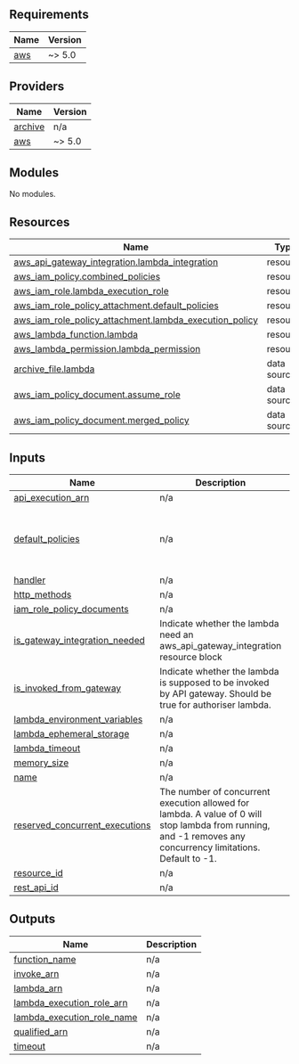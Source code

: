 <!-- BEGIN_TF_DOCS -->

## Requirements

| Name                                                   | Version |
| ------------------------------------------------------ | ------- |
| <a name="requirement_aws"></a> [aws](#requirement_aws) | ~> 5.0  |

## Providers

| Name                                                         | Version |
| ------------------------------------------------------------ | ------- |
| <a name="provider_archive"></a> [archive](#provider_archive) | n/a     |
| <a name="provider_aws"></a> [aws](#provider_aws)             | ~> 5.0  |

## Modules

No modules.

## Resources

| Name                                                                                                                                                             | Type        |
| ---------------------------------------------------------------------------------------------------------------------------------------------------------------- | ----------- |
| [aws_api_gateway_integration.lambda_integration](https://registry.terraform.io/providers/hashicorp/aws/latest/docs/resources/api_gateway_integration)            | resource    |
| [aws_iam_policy.combined_policies](https://registry.terraform.io/providers/hashicorp/aws/latest/docs/resources/iam_policy)                                       | resource    |
| [aws_iam_role.lambda_execution_role](https://registry.terraform.io/providers/hashicorp/aws/latest/docs/resources/iam_role)                                       | resource    |
| [aws_iam_role_policy_attachment.default_policies](https://registry.terraform.io/providers/hashicorp/aws/latest/docs/resources/iam_role_policy_attachment)        | resource    |
| [aws_iam_role_policy_attachment.lambda_execution_policy](https://registry.terraform.io/providers/hashicorp/aws/latest/docs/resources/iam_role_policy_attachment) | resource    |
| [aws_lambda_function.lambda](https://registry.terraform.io/providers/hashicorp/aws/latest/docs/resources/lambda_function)                                        | resource    |
| [aws_lambda_permission.lambda_permission](https://registry.terraform.io/providers/hashicorp/aws/latest/docs/resources/lambda_permission)                         | resource    |
| [archive_file.lambda](https://registry.terraform.io/providers/hashicorp/archive/latest/docs/data-sources/file)                                                   | data source |
| [aws_iam_policy_document.assume_role](https://registry.terraform.io/providers/hashicorp/aws/latest/docs/data-sources/iam_policy_document)                        | data source |
| [aws_iam_policy_document.merged_policy](https://registry.terraform.io/providers/hashicorp/aws/latest/docs/data-sources/iam_policy_document)                      | data source |

## Inputs

| Name                                                                                                                        | Description                                                                                                                                                   | Type           | Default                                                                                                                                                                | Required |
| --------------------------------------------------------------------------------------------------------------------------- | ------------------------------------------------------------------------------------------------------------------------------------------------------------- | -------------- | ---------------------------------------------------------------------------------------------------------------------------------------------------------------------- | :------: |
| <a name="input_api_execution_arn"></a> [api_execution_arn](#input_api_execution_arn)                                        | n/a                                                                                                                                                           | `string`       | n/a                                                                                                                                                                    |   yes    |
| <a name="input_default_policies"></a> [default_policies](#input_default_policies)                                           | n/a                                                                                                                                                           | `list`         | <pre>[<br/> "arn:aws:iam::aws:policy/service-role/AWSLambdaBasicExecutionRole",<br/> "arn:aws:iam::aws:policy/CloudWatchLambdaInsightsExecutionRolePolicy"<br/>]</pre> |    no    |
| <a name="input_handler"></a> [handler](#input_handler)                                                                      | n/a                                                                                                                                                           | `string`       | n/a                                                                                                                                                                    |   yes    |
| <a name="input_http_methods"></a> [http_methods](#input_http_methods)                                                       | n/a                                                                                                                                                           | `list(string)` | `[]`                                                                                                                                                                   |    no    |
| <a name="input_iam_role_policy_documents"></a> [iam_role_policy_documents](#input_iam_role_policy_documents)                | n/a                                                                                                                                                           | `list(string)` | `[]`                                                                                                                                                                   |    no    |
| <a name="input_is_gateway_integration_needed"></a> [is_gateway_integration_needed](#input_is_gateway_integration_needed)    | Indicate whether the lambda need an aws_api_gateway_integration resource block                                                                                | `bool`         | `true`                                                                                                                                                                 |    no    |
| <a name="input_is_invoked_from_gateway"></a> [is_invoked_from_gateway](#input_is_invoked_from_gateway)                      | Indicate whether the lambda is supposed to be invoked by API gateway. Should be true for authoriser lambda.                                                   | `bool`         | `true`                                                                                                                                                                 |    no    |
| <a name="input_lambda_environment_variables"></a> [lambda_environment_variables](#input_lambda_environment_variables)       | n/a                                                                                                                                                           | `map(string)`  | `{}`                                                                                                                                                                   |    no    |
| <a name="input_lambda_ephemeral_storage"></a> [lambda_ephemeral_storage](#input_lambda_ephemeral_storage)                   | n/a                                                                                                                                                           | `number`       | `512`                                                                                                                                                                  |    no    |
| <a name="input_lambda_timeout"></a> [lambda_timeout](#input_lambda_timeout)                                                 | n/a                                                                                                                                                           | `number`       | `30`                                                                                                                                                                   |    no    |
| <a name="input_memory_size"></a> [memory_size](#input_memory_size)                                                          | n/a                                                                                                                                                           | `number`       | `512`                                                                                                                                                                  |    no    |
| <a name="input_name"></a> [name](#input_name)                                                                               | n/a                                                                                                                                                           | `string`       | n/a                                                                                                                                                                    |   yes    |
| <a name="input_reserved_concurrent_executions"></a> [reserved_concurrent_executions](#input_reserved_concurrent_executions) | The number of concurrent execution allowed for lambda. A value of 0 will stop lambda from running, and -1 removes any concurrency limitations. Default to -1. | `number`       | `-1`                                                                                                                                                                   |    no    |
| <a name="input_resource_id"></a> [resource_id](#input_resource_id)                                                          | n/a                                                                                                                                                           | `string`       | `""`                                                                                                                                                                   |    no    |
| <a name="input_rest_api_id"></a> [rest_api_id](#input_rest_api_id)                                                          | n/a                                                                                                                                                           | `string`       | n/a                                                                                                                                                                    |   yes    |

## Outputs

| Name                                                                                                              | Description |
| ----------------------------------------------------------------------------------------------------------------- | ----------- |
| <a name="output_function_name"></a> [function_name](#output_function_name)                                        | n/a         |
| <a name="output_invoke_arn"></a> [invoke_arn](#output_invoke_arn)                                                 | n/a         |
| <a name="output_lambda_arn"></a> [lambda_arn](#output_lambda_arn)                                                 | n/a         |
| <a name="output_lambda_execution_role_arn"></a> [lambda_execution_role_arn](#output_lambda_execution_role_arn)    | n/a         |
| <a name="output_lambda_execution_role_name"></a> [lambda_execution_role_name](#output_lambda_execution_role_name) | n/a         |
| <a name="output_qualified_arn"></a> [qualified_arn](#output_qualified_arn)                                        | n/a         |
| <a name="output_timeout"></a> [timeout](#output_timeout)                                                          | n/a         |

<!-- END_TF_DOCS -->
